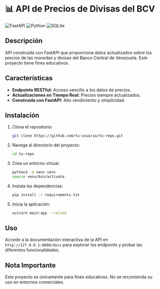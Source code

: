 # 📊 API de Precios de Divisas del BCV

![FastAPI](https://img.shields.io/badge/FastAPI-005571?style=for-the-badge&logo=fastapi)
![Python](https://img.shields.io/badge/Python-3776AB?style=for-the-badge&logo=python&logoColor=white)
![SQLite](https://img.shields.io/badge/SQLite-003B57?style=for-the-badge&logo=sqlite&logoColor=white)

## Descripción

API construida con FastAPI que proporciona datos actualizados sobre los precios de las monedas y divisas del Banco Central de Venezuela. Este proyecto tiene fines educativos.

## Características

- **Endpoints RESTful:** Acceso sencillo a los datos de precios.
- **Actualizaciones en Tiempo Real:** Precios siempre actualizados.
- **Construida con FastAPI:** Alto rendimiento y simplicidad.

## Instalación

1. Clona el repositorio:
    ```bash
    git clone https://github.com/tu-usuario/tu-repo.git
    ```
2. Navega al directorio del proyecto:
    ```bash
    cd tu-repo
    ```
3. Crea un entorno virtual:
    ```bash
    python3 -m venv venv
    source venv/bin/activate
    ```
4. Instala las dependencias:
    ```bash
    pip install -r requirements.txt
    ```
5. Inicia la aplicación:
    ```bash
    uvicorn main:app --reload
    ```

## Uso

Accede a la documentación interactiva de la API en `http://127.0.0.1:8000/docs` para explorar los endpoints y probar las diferentes funcionalidades.

## Nota Importante

Este proyecto es únicamente para fines educativos. No se recomienda su uso en entornos comerciales.
